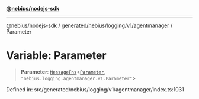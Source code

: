 [**@nebius/nodejs-sdk**](../../../../../../README.md)

---

[@nebius/nodejs-sdk](../../../../../../README.md) / [generated/nebius/logging/v1/agentmanager](../README.md) / Parameter

# Variable: Parameter

> **Parameter**: [`MessageFns`](../../../../../../runtime/protos/core/interfaces/MessageFns.md)\<[`Parameter`](../interfaces/Parameter.md), `"nebius.logging.agentmanager.v1.Parameter"`\>

Defined in: src/generated/nebius/logging/v1/agentmanager/index.ts:1031
